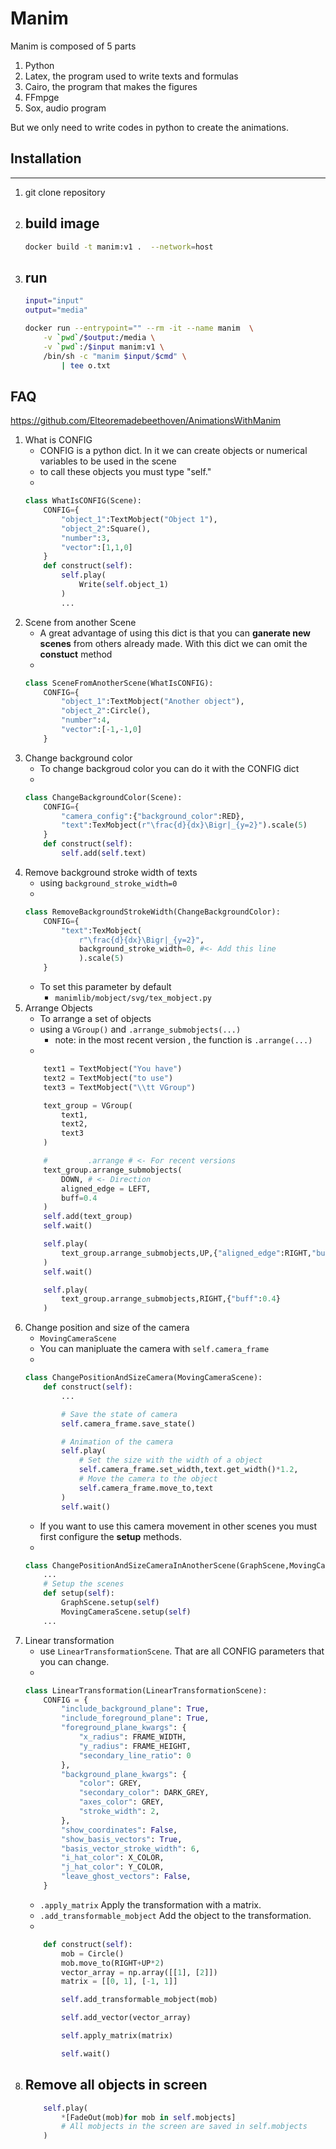 

# Manim

Manim is composed of 5 parts 

1. Python
2. Latex, the program used to write texts and formulas 
3. Cairo, the program that makes the figures
4. FFmpge
5. Sox, audio program

But we only need to write codes in python to create the animations.


## Installation 

---

1. git clone repository
1. build image 
    - 
    ```bash
    docker build -t manim:v1 .  --network=host
    ```
2. run
    - 
    ```bash
    input="input"
    output="media"

    docker run --entrypoint="" --rm -it --name manim  \
        -v `pwd`/$output:/media \
        -v `pwd`:/$input manim:v1 \
        /bin/sh -c "manim $input/$cmd" \
            | tee o.txt 
    ```

## FAQ

https://github.com/Elteoremadebeethoven/AnimationsWithManim

1. What is CONFIG 
    - CONFIG is a python dict. In it we can create objects or numerical variables to be used in the scene
    - to call these objects you must type "self."
    - 
    ```python
    class WhatIsCONFIG(Scene):
        CONFIG={
            "object_1":TextMobject("Object 1"),
            "object_2":Square(),
            "number":3,
            "vector":[1,1,0]
        }
        def construct(self):
            self.play(
                Write(self.object_1)
            )
            ...
    ```
2. Scene from another Scene
    - A great advantage of using this dict is that you can **ganerate new scenes** from others already made.  With this dict we can omit the **constuct** method 
    - 
    ```python
    class SceneFromAnotherScene(WhatIsCONFIG):
        CONFIG={
            "object_1":TextMobject("Another object"),
            "object_2":Circle(),
            "number":4,
            "vector":[-1,-1,0]
        }    
    ```
3. Change background color
    - To change backgroud color you can do it with the CONFIG dict
    - 
    ```python
    class ChangeBackgroundColor(Scene):
        CONFIG={
            "camera_config":{"background_color":RED},
            "text":TexMobject(r"\frac{d}{dx}\Bigr|_{y=2}").scale(5)
        }
        def construct(self):
            self.add(self.text)
    ```
4. Remove background stroke width of texts
    - using `background_stroke_width=0` 
    - 
    ```python
    class RemoveBackgroundStrokeWidth(ChangeBackgroundColor):
        CONFIG={
            "text":TexMobject(
                r"\frac{d}{dx}\Bigr|_{y=2}",
                background_stroke_width=0, #<- Add this line
                ).scale(5)
        }
    ```
    - To set this parameter by default
        - `manimlib/mobject/svg/tex_mobject.py`
5. Arrange Objects
    - To arrange a set of objects 
    - using a `VGroup()` and `.arrange_submobjects(...)`
        - note: in the most recent version , the function is `.arrange(...)`
    - 
    ```python
        text1 = TextMobject("You have")
        text2 = TextMobject("to use")
        text3 = TextMobject("\\tt VGroup")

        text_group = VGroup(
            text1,
            text2,
            text3
        )

        #         .arrange # <- For recent versions
        text_group.arrange_submobjects(
            DOWN, # <- Direction
            aligned_edge = LEFT,
            buff=0.4
        )
        self.add(text_group)
        self.wait()

        self.play(
            text_group.arrange_submobjects,UP,{"aligned_edge":RIGHT,"buff":2}
        )
        self.wait()

        self.play(
            text_group.arrange_submobjects,RIGHT,{"buff":0.4}
        )
    ```
6. Change position and size of the camera
    - `MovingCameraScene`
    - You can manipluate the camera with `self.camera_frame`
    - 
    ```python
    class ChangePositionAndSizeCamera(MovingCameraScene):
        def construct(self):
            ...

            # Save the state of camera
            self.camera_frame.save_state()

            # Animation of the camera
            self.play(
                # Set the size with the width of a object
                self.camera_frame.set_width,text.get_width()*1.2,
                # Move the camera to the object
                self.camera_frame.move_to,text
            )
            self.wait()
    ```
    - If you want to use this camera movement in other scenes you must first configure the **setup** methods.
    - 
    ```python
    class ChangePositionAndSizeCameraInAnotherScene(GraphScene,MovingCameraScene):
        ...
        # Setup the scenes
        def setup(self):            
            GraphScene.setup(self)
            MovingCameraScene.setup(self)
        ...
    ```
7. Linear transformation
    - use `LinearTransformationScene`. That are all CONFIG parameters that you can change.
    - 
    ```python
    class LinearTransformation(LinearTransformationScene):
        CONFIG = {
            "include_background_plane": True,
            "include_foreground_plane": True,
            "foreground_plane_kwargs": {
                "x_radius": FRAME_WIDTH,
                "y_radius": FRAME_HEIGHT,
                "secondary_line_ratio": 0
            },
            "background_plane_kwargs": {
                "color": GREY,
                "secondary_color": DARK_GREY,
                "axes_color": GREY,
                "stroke_width": 2,
            },
            "show_coordinates": False,
            "show_basis_vectors": True,
            "basis_vector_stroke_width": 6,
            "i_hat_color": X_COLOR,
            "j_hat_color": Y_COLOR,
            "leave_ghost_vectors": False,
        }
    ```
    - `.apply_matrix`  Apply the transformation with a matrix.
    - `.add_transformable_mobject`  Add the object to the transformation.
    - 
    ```python
        def construct(self):
            mob = Circle()
            mob.move_to(RIGHT+UP*2)
            vector_array = np.array([[1], [2]])
            matrix = [[0, 1], [-1, 1]]

            self.add_transformable_mobject(mob)

            self.add_vector(vector_array)

            self.apply_matrix(matrix)

            self.wait()
    ```
8. Remove all objects in screen
    - 
    ```python
        self.play(
            *[FadeOut(mob)for mob in self.mobjects]
            # All mobjects in the screen are saved in self.mobjects
        )
    ```

